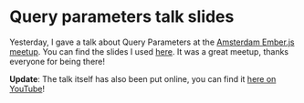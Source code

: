# Query parameters talk slides

Yesterday, I gave a talk about Query Parameters at the [Amsterdam Ember.js meetup](http://www.meetup.com/Amsterdam-Ember-js/). You can find the slides I
used [here](files/meetup-qp-presentation/ "Slides Ember.js Query Parameters presentation"). It was a great meetup, thanks everyone for being there!

**Update**: The talk itself has also been put online, you can
find it [here on YouTube](http://www.youtube.com/watch?v=nyD7CRuA-PU "Ember Query Parameters Talk")!
